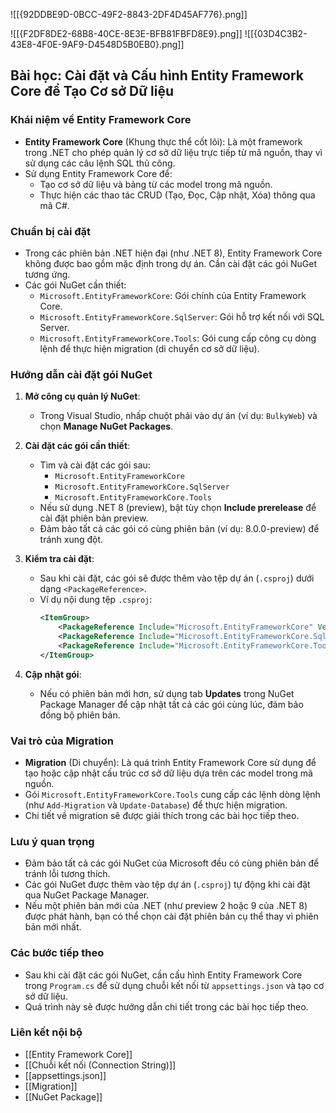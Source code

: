 ![[{92DDBE9D-0BCC-49F2-8843-2DF4D45AF776}.png]]

![[{F2DF8DE2-68B8-40CE-8E3E-BFB81FBFD8E9}.png]]
![[{03D4C3B2-43E8-4F0E-9AF9-D4548D5B0EB0}.png]]
## Bài học: Cài đặt và Cấu hình Entity Framework Core để Tạo Cơ sở Dữ liệu

### Khái niệm về Entity Framework Core
- **Entity Framework Core** (Khung thực thể cốt lõi): Là một framework trong .NET cho phép quản lý cơ sở dữ liệu trực tiếp từ mã nguồn, thay vì sử dụng các câu lệnh SQL thủ công.
- Sử dụng Entity Framework Core để:
  - Tạo cơ sở dữ liệu và bảng từ các model trong mã nguồn.
  - Thực hiện các thao tác CRUD (Tạo, Đọc, Cập nhật, Xóa) thông qua mã C#.

### Chuẩn bị cài đặt
- Trong các phiên bản .NET hiện đại (như .NET 8), Entity Framework Core không được bao gồm mặc định trong dự án. Cần cài đặt các gói NuGet tương ứng.
- Các gói NuGet cần thiết:
  - `Microsoft.EntityFrameworkCore`: Gói chính của Entity Framework Core.
  - `Microsoft.EntityFrameworkCore.SqlServer`: Gói hỗ trợ kết nối với SQL Server.
  - `Microsoft.EntityFrameworkCore.Tools`: Gói cung cấp công cụ dòng lệnh để thực hiện migration (di chuyển cơ sở dữ liệu).

### Hướng dẫn cài đặt gói NuGet
1. **Mở công cụ quản lý NuGet**:
   - Trong Visual Studio, nhấp chuột phải vào dự án (ví dụ: `BulkyWeb`) và chọn **Manage NuGet Packages**.
2. **Cài đặt các gói cần thiết**:
   - Tìm và cài đặt các gói sau:
     - `Microsoft.EntityFrameworkCore`
     - `Microsoft.EntityFrameworkCore.SqlServer`
     - `Microsoft.EntityFrameworkCore.Tools`
   - Nếu sử dụng .NET 8 (preview), bật tùy chọn **Include prerelease** để cài đặt phiên bản preview.
   - Đảm bảo tất cả các gói có cùng phiên bản (ví dụ: 8.0.0-preview) để tránh xung đột.

3. **Kiểm tra cài đặt**:
   - Sau khi cài đặt, các gói sẽ được thêm vào tệp dự án (`.csproj`) dưới dạng `<PackageReference>`.
   - Ví dụ nội dung tệp `.csproj`:
     ```xml
     <ItemGroup>
         <PackageReference Include="Microsoft.EntityFrameworkCore" Version="8.0.0-preview" />
         <PackageReference Include="Microsoft.EntityFrameworkCore.SqlServer" Version="8.0.0-preview" />
         <PackageReference Include="Microsoft.EntityFrameworkCore.Tools" Version="8.0.0-preview" />
     </ItemGroup>
     ```

4. **Cập nhật gói**:
   - Nếu có phiên bản mới hơn, sử dụng tab **Updates** trong NuGet Package Manager để cập nhật tất cả các gói cùng lúc, đảm bảo đồng bộ phiên bản.

### Vai trò của Migration
- **Migration** (Di chuyển): Là quá trình Entity Framework Core sử dụng để tạo hoặc cập nhật cấu trúc cơ sở dữ liệu dựa trên các model trong mã nguồn.
- Gói `Microsoft.EntityFrameworkCore.Tools` cung cấp các lệnh dòng lệnh (như `Add-Migration` và `Update-Database`) để thực hiện migration.
- Chi tiết về migration sẽ được giải thích trong các bài học tiếp theo.

### Lưu ý quan trọng
- Đảm bảo tất cả các gói NuGet của Microsoft đều có cùng phiên bản để tránh lỗi tương thích.
- Các gói NuGet được thêm vào tệp dự án (`.csproj`) tự động khi cài đặt qua NuGet Package Manager.
- Nếu một phiên bản mới của .NET (như preview 2 hoặc 9 của .NET 8) được phát hành, bạn có thể chọn cài đặt phiên bản cụ thể thay vì phiên bản mới nhất.

### Các bước tiếp theo
- Sau khi cài đặt các gói NuGet, cần cấu hình Entity Framework Core trong `Program.cs` để sử dụng chuỗi kết nối từ `appsettings.json` và tạo cơ sở dữ liệu.
- Quá trình này sẽ được hướng dẫn chi tiết trong các bài học tiếp theo.

### Liên kết nội bộ
- [[Entity Framework Core]]
- [[Chuỗi kết nối (Connection String)]]
- [[appsettings.json]]
- [[Migration]]
- [[NuGet Package]]